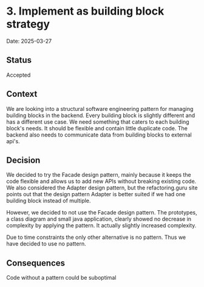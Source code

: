 # 3. Implement as building block strategy

Date: 2025-03-27

## Status

Accepted

## Context

We are looking into a structural software engineering pattern for managing building blocks in the backend. Every building block is slightly different and has a different use case. We need something that caters to each building block's needs. It should be flexible and contain little duplicate code. The backend also needs to communicate data from building blocks to external api's.

## Decision

We decided to try the Facade design pattern, mainly because it keeps the code flexible and allows us to add new APIs without breaking existing code. We also considered the Adapter design pattern, but the refactoring.guru site points out that the design pattern Adapter is better suited if we had one building block instead of multiple.

However, we decided to not use the Facade design pattern. The prototypes, a class diagram and small java application, clearly showed no decrease in complexity by applying the pattern. It actually slightly increased complexity.

Due to time constraints the only other alternative is no pattern. Thus we have decided to use no pattern.

## Consequences

Code without a pattern could be suboptimal